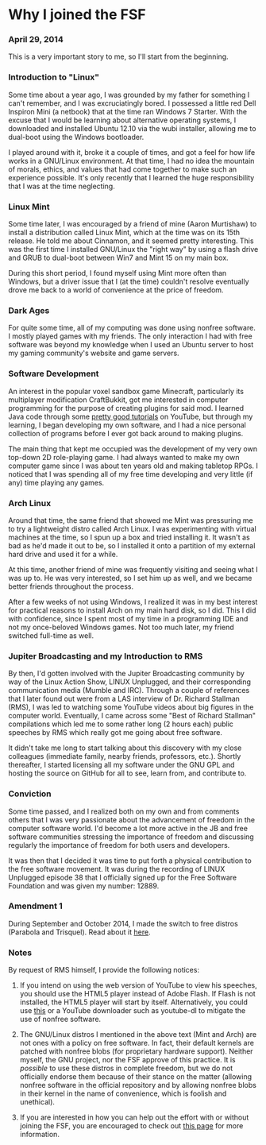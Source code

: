 <title>Why I joined the FSF - That GNU+Linux Guy</title>

Why I joined the FSF
====================

### April 29, 2014

This is a very important story to me, so I'll start from the beginning.

### Introduction to "Linux"

Some time about a year ago, I was grounded by my father for something I can't
remember, and I was excruciatingly bored. I possessed a little red Dell
Inspiron Mini (a netbook) that at the time ran Windows 7 Starter. With the
excuse that I would be learning about alternative operating systems, I
downloaded and installed Ubuntu 12.10 via the wubi installer, allowing me to
dual-boot using the Windows bootloader.

I played around with it, broke it a couple of times, and got a feel for how life
works in a GNU/Linux environment. At that time, I had no idea the mountain of
morals, ethics, and values that had come together to make such an experience
possible. It's only recently that I learned the huge responsibility that I was
at the time neglecting.

### Linux Mint

Some time later, I was encouraged by a friend of mine (Aaron Murtishaw) to
install a distribution called Linux Mint, which at the time was on its 15th
release. He told me about Cinnamon, and it seemed pretty interesting. This was
the first time I installed GNU/Linux the "right way" by using a flash drive and
GRUB to dual-boot between Win7 and Mint 15 on my main box.

During this short period, I found myself using Mint more often than Windows, but
a driver issue that I (at the time) couldn't resolve eventually drove me back to
a world of convenience at the price of freedom.

### Dark Ages

For quite some time, all of my computing was done using nonfree software. I
mostly played games with my friends. The only interaction I had with free
software was beyond my knowledge when I used an Ubuntu server to host my gaming
community's website and game servers.

### Software Development

An interest in the popular voxel sandbox game Minecraft, particularly its
multiplayer modification CraftBukkit, got me interested in computer programming
for the purpose of creating plugins for said mod. I learned Java code through
some [pretty good tutorials](http://thenewboston.org/list.php?cat=31) on
YouTube, but through my learning, I began developing my own software, and I had
a nice personal collection of programs before I ever got back around to making
plugins.

The main thing that kept me occupied was the development of my very own top-down
2D role-playing game. I had always wanted to make my own computer game since I
was about ten years old and making tabletop RPGs. I noticed that I was spending
all of my free time developing and very little (if any) time playing any games.

### Arch Linux

Around that time, the same friend that showed me Mint was pressuring me to try
a lightweight distro called Arch Linux. I was experimenting with virtual 
machines at the time, so I spun up a box and tried installing it. It wasn't as
bad as he'd made it out to be, so I installed it onto a partition of my external
hard drive and used it for a while.

At this time, another friend of mine was frequently visiting and seeing what I 
was up to. He was very interested, so I set him up as well, and we became better
friends throughout the process.

After a few weeks of not using Windows, I realized it was in my best interest
for practical reasons to install Arch on my main hard disk, so I did. This I did
with confidence, since I spent most of my time in a programming IDE and not my
once-beloved Windows games. Not too much later, my friend switched full-time as
well.

### Jupiter Broadcasting and my Introduction to RMS

By then, I'd gotten involved with the Jupiter Broadcasting community by way of
the Linux Action Show, LINUX Unplugged, and their corresponding communication
media (Mumble and IRC). Through a couple of references that I later found out
were from a LAS interview of Dr. Richard Stallman (RMS), I was led to watching
some YouTube videos about big figures in the computer world. Eventually, I came
across some "Best of Richard Stallman" compilations which led me to some rather
long (2 hours each) public speeches by RMS which really got me going about free
software.

It didn't take me long to start talking about this discovery with my close
colleagues (immediate family, nearby friends, professors, etc.). Shortly
thereafter, I started licensing all my software under the GNU GPL and hosting
the source on GitHub for all to see, learn from, and contribute to.

### Conviction

Some time passed, and I realized both on my own and from comments others that I
was very passionate about the advancement of freedom in the computer software
world. I'd become a lot more active in the JB and free software communities
stressing the importance of freedom and discussing regularly the importance of
freedom for both users and developers.

It was then that I decided it was time to put forth a physical contribution
to the free software movement. It was during the recording of LINUX Unplugged
episode 38 that I officially signed up for the Free Software Foundation and was
given my number: 12889.

### Amendment 1

During September and October 2014, I made the switch to free distros (Parabola 
and Trisquel). Read about it [here](/articles/free-distros.html).

### Notes

By request of RMS himself, I provide the following notices:

1. If you intend on using the web version of YouTube to view his speeches, you
should use the HTML5 player instead of Adobe Flash. If Flash is not installed,
the HTML5 player will start by itself. Alternatively, you could use 
[this](http://audio-video.gnu.org) or a YouTube downloader such as youtube-dl to
mitigate the use of nonfree software.

2. The GNU/Linux distros I mentioned in the above text (Mint and Arch) are not
ones with a policy on free software. In fact, their default kernels are patched
with nonfree blobs (for proprietary hardware support). Neither myself, the GNU
project, nor the FSF approve of this practice. It is _possible_ to use these
distros in complete freedom, but we do not officially endorse them because of
their stance on the matter (allowing nonfree software in the official repository
and by allowing nonfree blobs in their kernel in the name of convenience, which
is foolish and unethical).

3. If you are interested in how you can help out the effort with or without
joining the FSF, you are encouraged to check out 
[this page](http://gnu.org/help) for more information.

